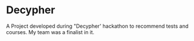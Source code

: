 # Decypher

A Project developed during "Decypher' hackathon to recommend tests and courses. My team was a finalist in it.
